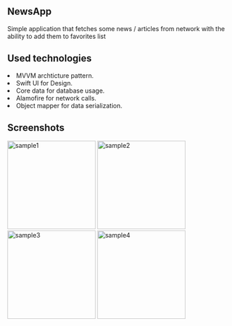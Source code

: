## NewsApp
Simple application that fetches some news / articles from network with the ability to add them to favorites list


## Used technologies
<li> MVVM archticture pattern. </li>
<li> Swift UI for Design. </li>
<li> Core data for database usage. </li>
<li> Alamofire for network calls. </li>
<li> Object mapper for data serialization. </li>


## Screenshots
<p float = "left">
<img src="https://raw.githubusercontent.com/amr-sayed/NewsApp/master/.github:images/1.png" width="200" alt="sample1">
<img src="https://raw.githubusercontent.com/amr-sayed/NewsApp/master/.github:images/2.png" width="200" alt="sample2">
<img src="https://raw.githubusercontent.com/amr-sayed/NewsApp/master/.github:images/3.png" width="200" alt="sample3">
<img src="https://raw.githubusercontent.com/amr-sayed/NewsApp/master/.github:images/4.png" width="200" alt="sample4">
</p>
